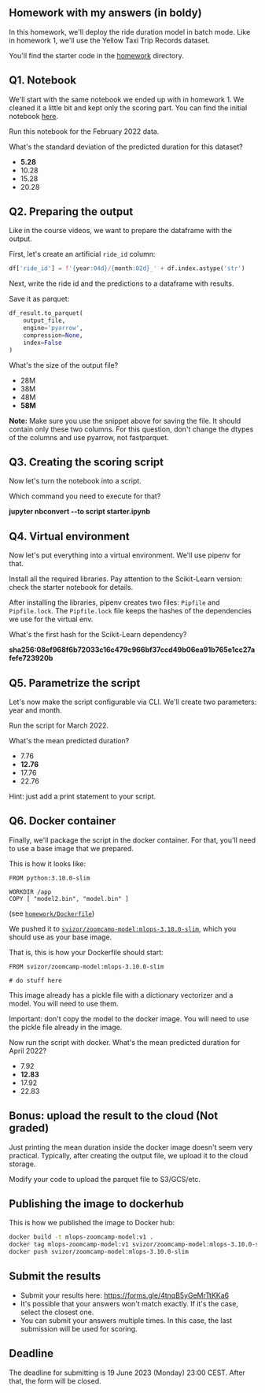 ## Homework with my answers (in boldy)

In this homework, we'll deploy the ride duration model in batch mode. Like in homework 1, we'll use the Yellow Taxi Trip Records dataset. 

You'll find the starter code in the [homework](homework) directory.


## Q1. Notebook

We'll start with the same notebook we ended up with in homework 1.
We cleaned it a little bit and kept only the scoring part. You can find the initial notebook [here](homework/starter.ipynb).

Run this notebook for the February 2022 data.

What's the standard deviation of the predicted duration for this dataset?

* **5.28**
* 10.28
* 15.28
* 20.28


## Q2. Preparing the output

Like in the course videos, we want to prepare the dataframe with the output. 

First, let's create an artificial `ride_id` column:

```python
df['ride_id'] = f'{year:04d}/{month:02d}_' + df.index.astype('str')
```

Next, write the ride id and the predictions to a dataframe with results. 

Save it as parquet:

```python
df_result.to_parquet(
    output_file,
    engine='pyarrow',
    compression=None,
    index=False
)
```

What's the size of the output file?

* 28M
* 38M
* 48M
* **58M**

__Note:__ Make sure you use the snippet above for saving the file. It should contain only these two columns. For this question, don't change the
dtypes of the columns and use pyarrow, not fastparquet. 


## Q3. Creating the scoring script

Now let's turn the notebook into a script. 

Which command you need to execute for that?

**jupyter nbconvert --to script starter.ipynb**


## Q4. Virtual environment

Now let's put everything into a virtual environment. We'll use pipenv for that.

Install all the required libraries. Pay attention to the Scikit-Learn version:
check the starter notebook for details. 

After installing the libraries, pipenv creates two files: `Pipfile`
and `Pipfile.lock`. The `Pipfile.lock` file keeps the hashes of the
dependencies we use for the virtual env.

What's the first hash for the Scikit-Learn dependency?

**sha256:08ef968f6b72033c16c479c966bf37ccd49b06ea91b765e1cc27afefe723920b**


## Q5. Parametrize the script

Let's now make the script configurable via CLI. We'll create two 
parameters: year and month.

Run the script for March 2022. 

What's the mean predicted duration? 

* 7.76
* **12.76**
* 17.76
* 22.76

Hint: just add a print statement to your script.


## Q6. Docker container 

Finally, we'll package the script in the docker container. 
For that, you'll need to use a base image that we prepared. 

This is how it looks like:

```
FROM python:3.10.0-slim

WORKDIR /app
COPY [ "model2.bin", "model.bin" ]
```

(see [`homework/Dockerfile`](homework/Dockerfile))

We pushed it to [`svizor/zoomcamp-model:mlops-3.10.0-slim`](https://hub.docker.com/layers/svizor/zoomcamp-model/mlops-3.10.0-slim/images/sha256-595bf690875f5b9075550b61c609be10f05e6915609ef4ea4ce9797116c99eff?context=repo),
which you should use as your base image.

That is, this is how your Dockerfile should start:

```docker
FROM svizor/zoomcamp-model:mlops-3.10.0-slim

# do stuff here
```

This image already has a pickle file with a dictionary vectorizer
and a model. You will need to use them.

Important: don't copy the model to the docker image. You will need
to use the pickle file already in the image. 

Now run the script with docker. What's the mean predicted duration
for April 2022? 


* 7.92
* **12.83**
* 17.92
* 22.83


## Bonus: upload the result to the cloud (Not graded)

Just printing the mean duration inside the docker image 
doesn't seem very practical. Typically, after creating the output 
file, we upload it to the cloud storage.

Modify your code to upload the parquet file to S3/GCS/etc.


## Publishing the image to dockerhub

This is how we published the image to Docker hub:

```bash
docker build -t mlops-zoomcamp-model:v1 .
docker tag mlops-zoomcamp-model:v1 svizor/zoomcamp-model:mlops-3.10.0-slim
docker push svizor/zoomcamp-model:mlops-3.10.0-slim
```


## Submit the results

* Submit your results here: https://forms.gle/4tnqB5yGeMrTtKKa6
* It's possible that your answers won't match exactly. If it's the case, select the closest one.
* You can submit your answers multiple times. In this case, the last submission will be used for scoring.


## Deadline

The deadline for submitting is 19 June 2023 (Monday) 23:00 CEST. 
After that, the form will be closed.
